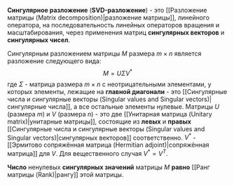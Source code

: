 **Сингулярное разложение** (**SVD-разложение**) - это [[Разложение матрицы (Matrix decomposition)|разложение матрицы]], линейного оператора, на последовательность линейных операторов вращения и масштабирования, через применения матриц **сингулярных векторов** и **сингулярных чисел**.

Сингулярным разложением матрицы $M$ размера $m \times n$ является разложение следующего вида:$$M=U\Sigma V^*$$где $\Sigma$ - матрица размера $m \times n$ с неотрицательными элементами, у которых элементы, лежащие на **главной диагонали** - это [[Сингулярные числа и сингулярные векторы (Singular values and Singular vectors)|сингулярные числа]], а все остальные элементы нулевые. Матрицы $U$ (размера $m$) и $V$ (размера $n$) - это две [[Унитарная матрица (Unitary matrix)|унитарные матрицы]], состоящие из **левых** и **правых** [[Сингулярные числа и сингулярные векторы (Singular values and Singular vectors)|сингулярных векторов]] соответственно. $V^*$ - [[Эрмитово сопряжённая матрица (Hermitian adjoint)|сопряжённая матрица]] для $V$. Для вещественного случая $V^*=V^T$.

**Число** ненулевых **сингулярных значений** матрицы $M$ **равно** [[Ранг матрицы (Rank)|рангу]] этой матрицы.